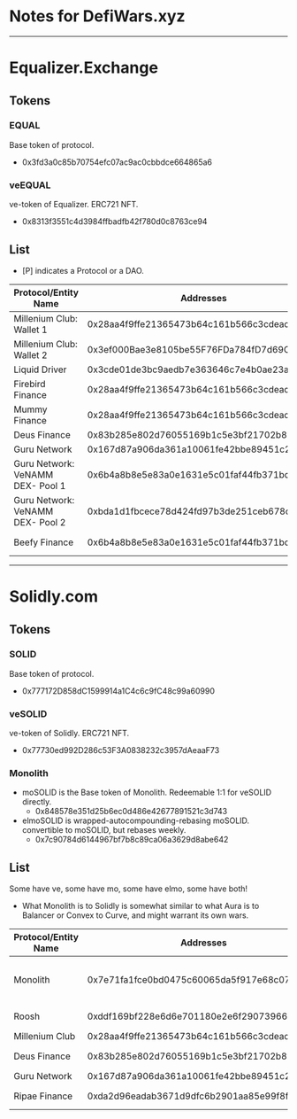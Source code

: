 # Notes for DefiWars.xyz

----

# Equalizer.Exchange
## Tokens
### EQUAL
Base token of protocol.
- 0x3fd3a0c85b70754efc07ac9ac0cbbdce664865a6

### veEQUAL
ve-token of Equalizer. ERC721 NFT.
- 0x8313f3551c4d3984ffbadfb42f780d0c8763ce94

## List
- [P] indicates a Protocol or a DAO.


Protocol/Entity Name | Addresses | Notes
---- | ---- | ----
Millenium Club: Wallet 1	|	0x28aa4f9ffe21365473b64c161b566c3cdead0108	|	[P] DAO
Millenium Club: Wallet 2	|	0x3ef000Bae3e8105be55F76FDa784fD7d69CFf30e	|	[P] DAO
Liquid Driver			|	0x3cde01de3bc9aedb7e363646c7e4b0ae23a81d6f	|	[P] DAO
Firebird Finance		|	0x28aa4f9ffe21365473b64c161b566c3cdead0108	|	[P] DAO
Mummy Finance			|	0x28aa4f9ffe21365473b64c161b566c3cdead0108	|	[P] DAO
Deus Finance			|	0x83b285e802d76055169b1c5e3bf21702b85b89cb	|	[P] DAO
Guru Network			|	0x167d87a906da361a10061fe42bbe89451c2ee584	|	[P] ftm.guru
Guru Network: VeNAMM DEX- Pool 1|	0x6b4a8b8e5e83a0e1631e5c01faf44fb371bd2956	|	[P] ftm.guru
Guru Network: VeNAMM DEX- Pool 2|	0xbda1d1fbcece78d424fd97b3de251ceb678c20df	|	[P] ftm.guru
Beefy Finance			|	0x6b4a8b8e5e83a0e1631e5c01faf44fb371bd2956	|	[P] beefy.finance


----

# Solidly.com
## Tokens
### SOLID
Base token of protocol.
- 0x777172D858dC1599914a1C4c6c9fC48c99a60990

### veSOLID
ve-token of Solidly. ERC721 NFT.
- 0x77730ed992D286c53F3A0838232c3957dAeaaF73

### Monolith
- moSOLID is the Base token of Monolith. Redeemable 1:1 for veSOLID directly.
	- 0x848578e351d25b6ec0d486e42677891521c3d743
- elmoSOLID is wrapped-autocompounding-rebasing moSOLID. convertible to moSOLID, but rebases weekly.
	- 0x7c90784d6144967bf7b8c89ca06a3629d8abe642

## List
Some have ve, some have mo, some have elmo, some have both!
- What Monolith is to Solidly is somewhat similar to what Aura is to Balancer or Convex to Curve, and might warrant its own wars.

Protocol/Entity Name | Addresses | Notes
---- | ---- | ----
Monolith	|	0x7e71fa1fce0bd0475c60065da5f917e68c072d39	|	[P] mono.farm, tokenized: elmoSOLID
Roosh		|	0xddf169bf228e6d6e701180e2e6f290739663a784	|	Independent VC / whale
Millenium Club	|	0x28aa4f9ffe21365473b64c161b566c3cdead0108	|	[P] DAO
Deus Finance	|	0x83b285e802d76055169b1c5e3bf21702b85b89cb	|	[P] deus.finance
Guru Network	|	0x167d87a906da361a10061fe42bbe89451c2ee584	|	[P] ftm.guru
Ripae Finance	|	0xda2d96eadab3671d9dfc6b2901aa85e99f8f0eb3	|	[P] ripae.finance
